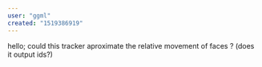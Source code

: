 ```yaml
---
user: "ggml"
created: "1519386919"
---
```


hello; could this tracker aproximate the relative movement of faces ? (does it output ids?)

